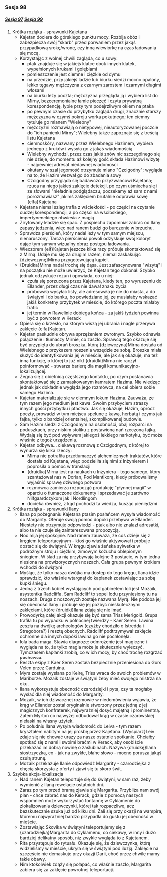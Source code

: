 ### Sesja 98
##### [Sesja 97](#sesja-97) [Sesja 99](#sesja-99)
1. Krótka rozłąka - sprawunki Kajetana
	- Kajetan dociera do górskiego punktu mocy. Rozbija obóz i zabezpiecza swój "skarb" przed porwaniem przez jakąś przypadkową srokę/wronę, czy inną wiewiórkę na czas ładowania się mocą.
	- Korzystając z wolnej chwili zagląda, co u sowy:
		- ptak znajduje się w jakiejś klatce obok innych klatek, wypełnionych krukami i gołębiami
		- pomieszczenie jest ciemne i ciężkie od dymu
		- na przedzie, przy jakiejś ladzie lub biurku siedzi mocno opalony, lekko tęgawy mężczyzna z czarnym zarostem i czarnymi długimi włosami
		- na biurku leży poczta; mężczyzna przegląda ją i wybiera list do Mirny, bezceremonialne łamie pieczęć i czyta prywatną korespondencję, łypie przy tym podejrzliwym okiem na ptaka
		- po pewnym czasie do przybytku zagląda drugi, znacznie starszy mężczyzna w czymś pokroju worka pokutnego; ten ciemny tytułuje go mianem "Wielebny"
		- mężczyźni rozmawiają o nietypowej, nieautoryzowanej poczcie do "ich panienki Mirny"; Wielebny także zapoznaje się z treścią listu Kajetana
		- ciemnoskóry, nazwany przez Wielebnego Hazimem, wybiera jednego z kruków i wysyła go z jakąś wiadomością
		- Wielebny wychodzi, przez czas jakiś znów nic szczególnego się nie dzieje, do momentu aż kolejny gość składa Hazimowi wizytę - najpewniej adresat niedawnej wiadomości
		- okutany w szal jegomość otrzymuje miano "Czcigodny"; wygląda na to, że Hazim wezwał go do zbadania sowy
		- Czcigodny przygląda się badawczo przyzwańcowi Kajetana; rzuca na niego jakieś zaklęcie detekcji, po czym uśmiecha się i ze słowami "nieładnie podglądaczu, poczekamy aż sam z nami porozmawiasz" jakimś zaklęciem brutalnie odprawia sowę {elfa}Kajetana
	- Kajetana niemal szlag trafia z wściekłości - po części na czytanie cudzej korespondencji, a po części na wścibskiego, impertynenckiego obwiesia z magią.
	- Zirytowany kładzie się spać. Z pośpiechu zapomniał zabrać od Ilany zapasy jedzenia, więc nad ranem budzi go burczenie w brzuchu.
	- Sprawdza pierścień, który nadal leży w tym samym miejscu, nienaruszony. Tarcza pierścienia powoli odzyskuje swój koloryt dając tym samym wizualny obraz postępu ładowania.
	- Wieczorem {elf}Kajetan jeszcze kilka razy próbuje skontaktować się z Mirną. Udaje mu się za drugim razem, niemal zaskakując {dziewczynę}Mirna przygotowującą kąpiel.
	- {Druidka}Mirna nadal trochę się dąsa. Jest zafascynowana "wizytą" i na początku nie może uwierzyć, że Kajetan tego dokonał. Szybko jednak odzyskuje rezun i opowiada, co u niej:
		- czuła się porzucona przez Kajetana, kiedy ten, po wyruszeniu do Ellander, przez długi czas nie dawał znaku życia
		- próbowała wysyłać listy, ale adresowała je nie do miasta, a do świątyni i do banku, bo powiedziano jej, że musiałaby wskazać jakiś konkretny przybytek w mieście, do którego poczta miałaby trafić
		- jej termin w Rawelinie dobiega końca - za jakiś tydzień powinna być z powrotem w Kerack
	- Opiera się o krzesło, na którym wiszą jej ubrania i nagle przerywa zaklęcie {elfa}Kajetan.
	- Kajetan paskudnie obrywa sprzężeniem zwrotnym. Szybko odnawia połączenie i tłumaczy Mirnie, co zaszło. Sprawcą tego okazuje się być przypięta do ubrań broszka, którą {dziewczyna}Mirna dostała od Wielebnego z przykazem noszenia wszędzie ze sobą. Broszka miała służyć do identyfikowania jej w mieście, ale jak się okazuje, ma też inną funkcję, o której to już nikt {druidki}Mirna nie raczył poinformować - stwarza barierę dla magii komunikacyjno-lokalizującej.
	- Żegna się z obietnicą częstszego kontaktu, po czym postanawia skontaktować się z zamaskowanym kamratem Hazima. Nie wiedząc jednak jak dokładnie wygląda jego rozmówca, na cel obiera sobie samego Hazima.
	- Kajetan materializuje się w ciemnym lokum Hazima. Zauważa, że tym razem jego medium jest kawa. Swoim przybyciem straszy innych gości przybytku i ptactwo. Jak się okazuje, Hazim, oprócz poczty, prowadzi w tym miejscu spelunę z kawą, herbatą i czymś jak fajka, tylko o bardziej orientalnej, skomplikowanej budowie.
	- Sam Hazim siedzi z Czcigodnym na osobności, obaj rozparci na poduszkach, przy niskim stoliku z postawioną nań rzeczoną fajką. Wydają się być pod wpływem jakiegoś lekkiego narkotyku, być może właśnie z tegoż urządzenia.
	- Kajetan odbywa... ciekawą rozmowę z Czcigodnym, z której to wynurza się kilka rzeczy:
		- Mirna nie potrafiła przetłumaczyć alchemicznych traktatów, które dostała od Kajetana, więc podzieliła się nimi z Inżynierem i poprosiła o pomoc w translacji
		- {druidka}Mirna jest na naukach u Inżyniera - tego samego, który szantażował nas w Dorian, Pod Mantikorą, kiedy próbowaliśmy wyjaśnić sprawę dziwnego potwora
		- rozmówca zamierza rozpocząć produkcję "płynnej magii" w oparciu o tłumaczone dokumenty i sprzedawać je zarówno Nilfgaardczykom jak i Nordlingom
		- docieka również, z kąd pochodzi ta wiedza, kusząc pieniędzmi
2. Krótka rozłąka - sprawunki Ilany
	- Ilana po pożegnaniu Kajetana ptasim posłańcem wysyła wiadomość do Margarity. Oferuje swoją pomoc dopóki przebywa w Ellander. Niestety nie otrzymuje odpowiedzi - ptak albo nie znalazł adresatki, albo ta nie czuje się zainteresowana propozycją.
	- Noc mija jej spokojnie. Nad ranem zauważa, że coś dzieje się z kręgiem teleportacyjnym - ktoś go właśnie aktywował i próbuje dostać się do świątyni. W kręgu zjawia żeńska sylwetka w podróżnym stroju i ciężkim, zimowym kożuchu oblepionym śniegiem. W ślad za nią przybywają kolejne 3 postacie, w tym jedna niesiona na prowizorycznych noszach. Cała grupa pewnym krokiem wchodzi do świątyni
	- Myśląc, że tylko nasza dwójka ma dostęp do tego kręgu, Ilana idzie sprawdzić, kto właśnie wtargnął do kapłanek zostawiając za sobą kupki śniegu.
	- Jedną z trzech kobiet wystających pod gabinetem Ioli jest Mozaik, asystentka Radcliffa. Sam Radcliff to sopel lodu przyniesiony tu na noszach. Druga z noszowych zostaje nazwana Myrą. Nie podoba jej się obecność Ilany i próbuje się jej pozbyć nieskutecznymi zaklęciami, które {druidki}Ilana zdają się nie imać.
	- Prowodyrką całej akcji okazuje się być sama Triss Merigold. Grupa trafiła tu po wypadku w północnej twierdzy - Kaer Seren. Lawina zeszła na dwójkę archeologów (czyżby chodziło o Istredda i Stregobora?) i resztę obecnych. Radcliff podtrzymywał zaklęcie ochronne dla innych dopóki lawina go nie pochłonęła.
	- Iola bada maga. Stawia diagnozę: odmrożenie jest magiczne i wygląda na to, że tylko magia może je skutecznie wyleczyć. Tymczasem kapłanki zrobią, co w ich mocy, by choć trochę rozgrzać pechowca.
	- Reszta ekipy z Kaer Seren została bezpiecznie przeniesiona do Gors Velen przez Carduina.
	- Myra zostaje wysłana po Keirę, Triss wraca do swoich problemów w Mariborze. Mozaik zostaje w świątyni żeby mieć swojego mistrza na oku.
	- Ilana wykorzystuje obecność czarodziejki i pyta, czy ta mogłaby wysłać dla niej wiadomość do Margarity.
	- Mozaik, w ich dziwacznej rozmowie w niedomówienia wyjawia, że krąg w Ellander został oryginalnie stworzony przez jedną z jej magicznych konfraterek, najwyraźniej dosyć majętną i prominentną. Zatem Myrton co najwyżej odbudował krąg w czasie czarowskiej niełaski na własny użytek.
	- Po południu Ilana wysyła wiadomość do Leiva - tym razem kryształem nabitym na jej prośbę przez Kajetana. {Wyspiarz}Leiv zdaje się nie chować urazy za nasze ostatnie spotkanie. Chciałby spotkać się z nami i swoimi braćmi w Kerack, aby osobiście przekazać im dobrą nowinę o zaślubinach. Nazywa {druidkę}Ilana siostrzyczką, co - jak na zwykłe, błahe słowo - mocno porusza jakąś czułą strunę.
	- Mozaik przekazuje Ilanie odpowiedź Margarity - czarodziejka z chęcią skorzysta z oferty i zjawi się tu skoro świt.
3. Szybka akcja-lokalizacja
	- Nad ranem Kajetan teleportuje się do świątyni, w sam raz, żeby wymienić z Ilaną rewelacje ostatnich dni.
	- Zaraz po tym przed bramą zjawia się Margarita. Przybliża nam swój plan - chce zabrać nas do Kerack, gdzie z pomocą naszych wspomnień może wykorzystać fontannę w Cyklamenie do zlokalizowania dziewczynki, której tak rozpaczliwe, acz bezskutecznie szuka już od kilku dni. Żali się przy okazji na wampira, któremu najwyraźniej bardzo przypadła do gustu jej obecność w mieście.
	- Zostawiając Skovika w świątyni teleportujemy się z {czarodziejką}Margarita do Cyklamenu, co ciekawy, w inny i dużo bardziej delikatny sposób, niż zwykle wygląda to z Kajetanem.
	- Rita przystępuje do rytuału. Okazuje się, że dziewczynka, którą widzieliśmy w mieście, ukryła się w świątyni pod iluzją. Zaklęcie na szczęście nie demaskuje przy okazji Darii, choć przez chwilę mamy takie obawy.
	- Nim ktokolwiek zdąży się połapać, co właśnie zaszło, Margarita zabiera się za zaklęcie powrotnej teleportacji.
